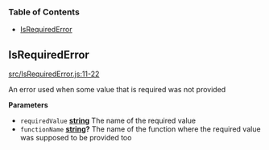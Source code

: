 <!-- Generated by documentation.js. Update this documentation by updating the source code. -->

### Table of Contents

-   [IsRequiredError](#isrequirederror)

## IsRequiredError

[src/IsRequiredError.js:11-22](https://github.com/KrimzenNinja/krimzen-ninja-common-errors/blob/8b66286b354a1f2be86440fc20546c3abeb0777b/src/IsRequiredError.js#L11-L22 "Source code on GitHub")

An error used when some value that is required was not provided

**Parameters**

-   `requiredValue` **[string](https://developer.mozilla.org/en-US/docs/Web/JavaScript/Reference/Global_Objects/String)** The name of the required value
-   `functionName` **[string](https://developer.mozilla.org/en-US/docs/Web/JavaScript/Reference/Global_Objects/String)?** The name of the function where the required value was supposed to be provided too

